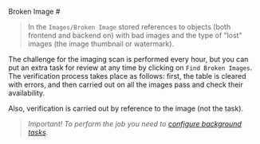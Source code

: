 Broken Image #

> In the `Images/Broken Image` stored references to objects (both frontend and backend on) with bad images and the type of "lost" images (the image thumbnail or watermark).

The challenge for the imaging scan is performed every hour, but you can put an extra task for review at any time by clicking on `Find Broken Images`. The verification process takes place as follows: first, the table is cleared with errors, and then carried out on all the images pass and check their availability.

Also, verification is carried out by reference to the image (not the task).

> *Important! To perform the job you need to [configure background tasks](background-tasks.md).*